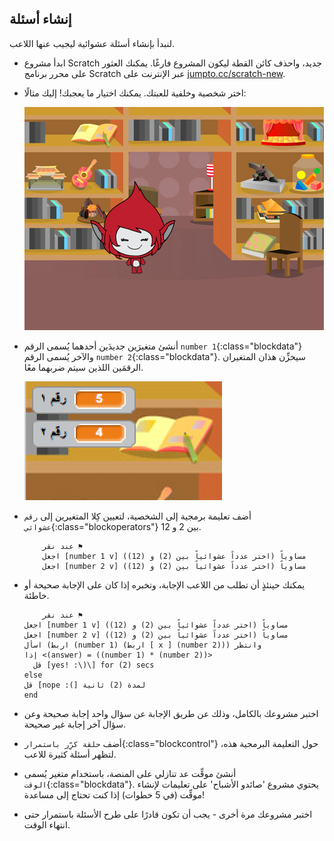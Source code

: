 ## إنشاء أسئلة

لنبدأ بإنشاء أسئلة عشوائية ليجيب عنها اللاعب.

+ ابدأ مشروع Scratch جديد، واحذف كائن القطة ليكون المشروع فارغًا. يمكنك العثور على محرر برنامج Scratch عبر الإنترنت على <a href="http://jumpto.cc/scratch-new" target="_blank">jumpto.cc/scratch-new</a>.

+ اختر شخصية وخلفية للعبتك. يمكنك اختيار ما يعجبك! إليك مثالًا:
    
    ![لقطة الشاشة](images/brain-setting.png)

+ أنشئ متغيرَين جديدَين أحدهما يُسمى الرقم `number 1`{:class="blockdata"} والآخر يُسمى الرقم `number 2`{:class="blockdata"}. سيخزِّن هذان المتغيران الرقمَين اللذين سيتم ضربهما معًا.
    
    ![لقطة الشاشة](images/brain-variables.png)

+ أضف تعليمة برمجية إلى الشخصية، لتعيين كِلا المتغيرين إلى `رقم عشوائي`{:class="blockoperators"} بين 2 و 12.
    
    ```blocks
        عند نقر ⚑
     	اجعل [number 1 v] مساوياً (اختر عدداً عشوائياً بين (2) و (12))
     	اجعل [number 2 v] مساوياً (اختر عدداً عشوائياً بين (2) و (12))
    ```

+ يمكنك حينئذٍ أن تطلب من اللاعب الإجابة، وتخبره إذا كان على الإجابة صحيحة أو خاطئة.
    
    ```blocks
        عند نقر ⚑
    اجعل [number 1 v] مساوياً (اختر عدداً عشوائياً بين (2) و (12))
    اجعل [number 2 v] مساوياً (اختر عدداً عشوائياً بين (2) و (12))
    اسأل (اربط (number 1) (اربط [ x ] (number 2))) وانتظر
    إذا <(answer) = ((number 1) * (number 2))> 
      قل [yes! :\)\] for (2) secs
    else
    قل [nope :(] لمدة (2) ثانية
    end
    ```

+ اختبر مشروعك بالكامل، وذلك عن طريق الإجابة عن سؤال واحد إجابة صحيحة وعن سؤال آخر إجابة غير صحيحة.

+ أضف `حلقة كرِّر باستمرار`{:class="blockcontrol"} حول التعليمة البرمجية هذه، لتظهر أسئلة كثيرة للاعب.

+ أنشئ موقِّت عد تنازلي على المنصة، باستخدام متغير يُسمى `الوقت`{:class="blockdata"}. يحتوي مشروع 'صائدو الأشباح' على تعليمات لإنشاء موقِّت (في 5 خطوات) إذا كنت تحتاج إلى مساعدة!

+ اختبر مشروعك مرة أخرى - يجب أن تكون قادرًا على طرح الأسئلة باستمرار حتى انتهاء الوقت.
